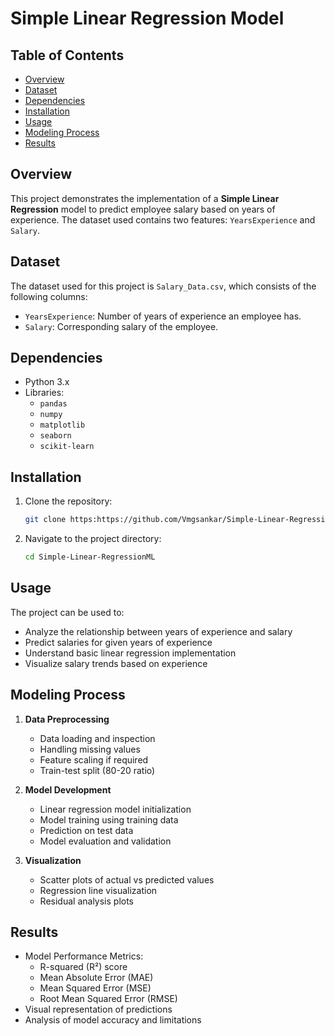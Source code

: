 # Simple Linear Regression Model

## Table of Contents
- [Overview](#overview)
- [Dataset](#dataset)
- [Dependencies](#dependencies)
- [Installation](#installation)
- [Usage](#usage)
- [Modeling Process](#modeling-process)
- [Results](#results)

## Overview
This project demonstrates the implementation of a **Simple Linear Regression** model to predict employee salary based on years of experience. The dataset used contains two features: `YearsExperience` and `Salary`.

## Dataset
The dataset used for this project is `Salary_Data.csv`, which consists of the following columns:
- `YearsExperience`: Number of years of experience an employee has.
- `Salary`: Corresponding salary of the employee.

## Dependencies
- Python 3.x
- Libraries:
  - `pandas`
  - `numpy`
  - `matplotlib`
  - `seaborn`
  - `scikit-learn`

## Installation
1. Clone the repository:
   ```bash
   git clone https:https://github.com/Vmgsankar/Simple-Linear-RegressionML
   ```
2. Navigate to the project directory:
   ```bash
   cd Simple-Linear-RegressionML
   ```

## Usage
The project can be used to:
- Analyze the relationship between years of experience and salary
- Predict salaries for given years of experience
- Understand basic linear regression implementation
- Visualize salary trends based on experience

## Modeling Process
1. **Data Preprocessing**
   - Data loading and inspection
   - Handling missing values
   - Feature scaling if required
   - Train-test split (80-20 ratio)

2. **Model Development**
   - Linear regression model initialization
   - Model training using training data
   - Prediction on test data
   - Model evaluation and validation

3. **Visualization**
   - Scatter plots of actual vs predicted values
   - Regression line visualization
   - Residual analysis plots

## Results
- Model Performance Metrics:
  - R-squared (R²) score
  - Mean Absolute Error (MAE)
  - Mean Squared Error (MSE)
  - Root Mean Squared Error (RMSE)
- Visual representation of predictions
- Analysis of model accuracy and limitations
